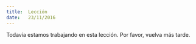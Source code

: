 ```yaml
---
title:  Lección
date:   23/11/2016
---
```


Todavía estamos trabajando en esta lección. Por favor, vuelva más tarde.